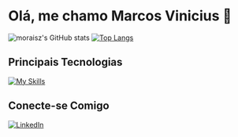 # Olá, me chamo Marcos Vinicius 👋

![moraisz's GitHub stats](https://github-readme-stats.vercel.app/api?username=moraisz&show_icons=true&theme=dracula)
[![Top Langs](https://github-readme-stats.vercel.app/api/top-langs/?username=moraisz&theme=dracula)](https://github.com/moraisz/github-readme-stats)

## Principais Tecnologias

[![My Skills](https://skillicons.dev/icons?i=python,django,qt,java,mysql,docker,git,github&theme=dark)](https://skillicons.dev)
 
## Conecte-se Comigo

[![LinkedIn](https://img.shields.io/badge/LinkedIn-282a36?style=for-the-badge&logo=linkedin&logoColor=0E76A8)](https://www.linkedin.com/in/moraisz/)
